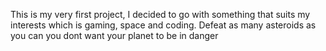 This is my very first project, I decided to go with something that suits my interests which is gaming, space and coding.
Defeat as many asteroids as you can you dont want your planet to be in danger
